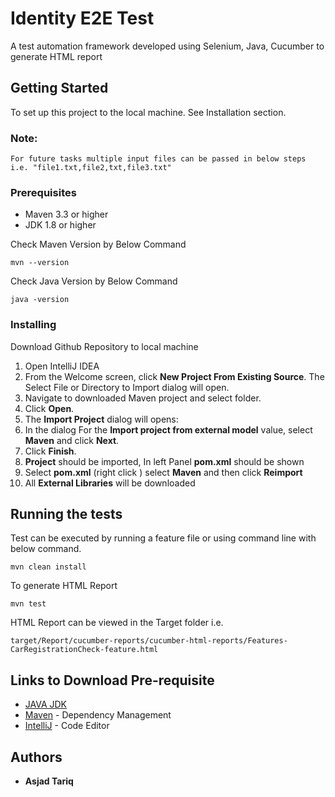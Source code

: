# Identity E2E Test

A test automation framework developed using Selenium, Java, Cucumber to generate HTML report

## Getting Started
To set up this project to the local machine. See Installation section.
### Note: 
```
For future tasks multiple input files can be passed in below steps i.e. "file1.txt,file2,txt,file3.txt"
```


### Prerequisites

* Maven 3.3 or higher
* JDK 1.8 or higher

Check Maven Version by Below Command
```
mvn --version
```

Check Java Version by Below Command
```
java -version
```

### Installing

Download Github Repository to local machine

1. Open IntelliJ IDEA
2. From the Welcome screen, click **New Project From Existing Source**.
The Select File or Directory to Import dialog will open.
3. Navigate to downloaded Maven project and select folder.
4. Click **Open**.
5. The **Import Project** dialog will opens:
6. In the dialog For the **Import project from external model** value, select **Maven** and click **Next**.
7. Click **Finish**.
8. **Project** should be imported, In left Panel **pom.xml** should be shown
9. Select **pom.xml** (right click ) select **Maven** and then click **Reimport**
10. All **External Libraries** will be downloaded


## Running the tests

Test can be executed by running a feature file or using command line with below command.
```
mvn clean install
```
To generate HTML Report
```
mvn test
```
HTML Report can be viewed in the Target folder i.e.
```
target/Report/cucumber-reports/cucumber-html-reports/Features-CarRegistrationCheck-feature.html
```

## Links to Download Pre-requisite

* [JAVA JDK](http://www.oracle.com/technetwork/java/javase/downloads/jdk9-downloads-3848520.html)
* [Maven](https://maven.apache.org/) - Dependency Management
* [IntelliJ](https://www.jetbrains.com/idea/download/#section=mac) - Code Editor

## Authors

* **Asjad Tariq**
